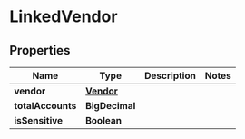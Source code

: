 

# LinkedVendor


## Properties

| Name | Type | Description | Notes |
|------------ | ------------- | ------------- | -------------|
|**vendor** | [**Vendor**](Vendor.md) |  |  |
|**totalAccounts** | **BigDecimal** |  |  |
|**isSensitive** | **Boolean** |  |  |



